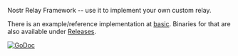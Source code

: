 Nostr Relay Framework -- use it to implement your own custom relay.

There is an example/reference implementation at [basic](basic/). Binaries for that are also available under [Releases](releases/).

<a href="https://godoc.org/github.com/fiatjaf/relayer"><img src="https://img.shields.io/badge/api-reference-blue.svg?style=flat-square" alt="GoDoc"></a>
